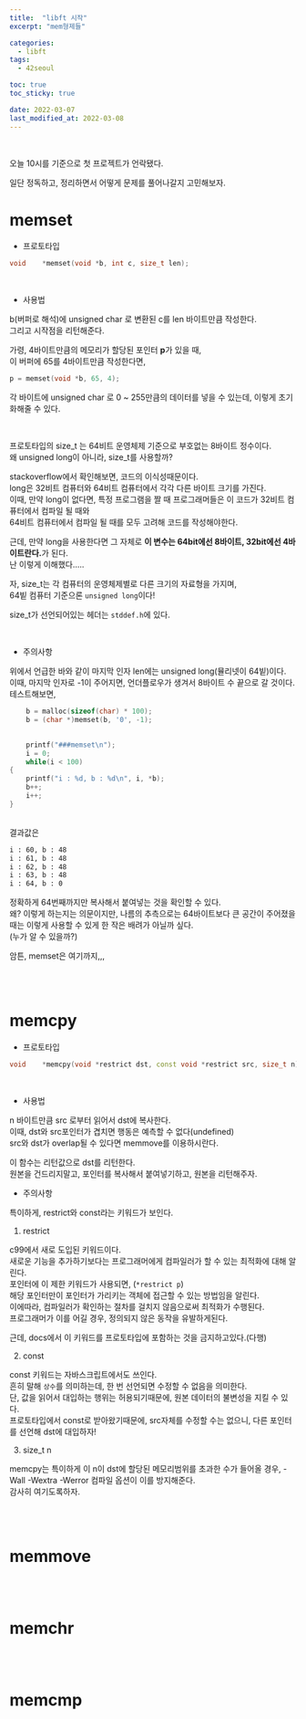 ```yaml
---
title:  "libft 시작"
excerpt: "mem형제들"

categories:
  - libft
tags:
  - 42seoul

toc: true
toc_sticky: true

date: 2022-03-07
last_modified_at: 2022-03-08
---
```

<br>

오늘 10시를 기준으로 첫 프로젝트가 언락됐다.  

일단 정독하고, 정리하면서 어떻게 문제를 풀어나갈지 고민해보자.  


# memset

- 프로토타입

```c++
void	*memset(void *b, int c, size_t len);
```

<br>

- 사용법

b(버퍼로 해석)에 unsigned char 로 변환된 c를 len 바이트만큼 작성한다.  
그리고 시작점을 리턴해준다.  

가령, 4바이트만큼의 메모리가 할당된 포인터 <b>p</b>가 있을 때,  
이 버퍼에 65를 4바이트만큼 작성한다면,  

```c++
p = memset(void *b, 65, 4);
```

각 바이트에 unsigned char 로 0 ~ 255만큼의 데이터를 넣을 수 있는데, 이렇게 초기화해줄 수 있다.  

<br>

프로토타입의 size_t 는 64비트 운영체제 기준으로 부호없는 8바이트 정수이다.  
왜 unsigned long이 아니라, size_t를 사용할까?  

stackoverflow에서 확인해보면, 코드의 이식성때문이다.  
long은 32비트 컴퓨터와 64비트 컴퓨터에서 각각 다른 바이트 크기를 가진다.  
이때, 만약 long이 없다면, 특정 프로그램을 짤 때 프로그래머들은 이 코드가 32비트 컴퓨터에서 컴파일 될 때와  
64비트 컴퓨터에서 컴파일 될 때를 모두 고려해 코드를 작성해야한다.  

근데, 만약 long을 사용한다면 그 자체로 <b>이 변수는 64bit에선 8바이트, 32bit에선 4바이트란다.</b>가 된다.  
난 이렇게 이해했다.....  

자, size_t는 각 컴퓨터의 운영체제별로 다른 크기의 자료형을 가지며,  
64빝 컴퓨터 기준으론 `unsigned long`이다!  

size_t가 선언되어있는 헤더는 `stddef.h`에 있다.  


<br>

- 주의사항

위에서 언급한 바와 같이 마지막 인자 len에는 unsigned long(뮬리넷이 64빝)이다.  
이때, 마지막 인자로 -1이 주어지면, 언더플로우가 생겨서 8바이트 수 끝으로 갈 것이다.  
테스트해보면,  

```c++
	b = malloc(sizeof(char) * 100);
	b = (char *)memset(b, '0', -1);
	

	printf("###memset\n");
	i = 0;
	while(i < 100)
{
	printf("i : %d, b : %d\n", i, *b);
	b++;
	i++;
}
```

<br>
결과값은  

```sh
i : 60, b : 48
i : 61, b : 48
i : 62, b : 48
i : 63, b : 48
i : 64, b : 0
```
정확하게 64번째까지만 복사해서 붙여넣는 것을 확인할 수 있다.  
왜? 이렇게 하는지는 의문이지만, 나름의 추측으로는 64바이트보다 큰 공간이 주어졌을때는 이렇게 사용할 수 있게 한 작은 배려가 아닐까 싶다.  
(누가 알 수 있을까?)  

암튼, memset은 여기까지,,,  

<br><br>

# memcpy

- 프로토타입

```c++
void	*memcpy(void *restrict dst, const void *restrict src, size_t n);
```

<br>

- 사용법

n 바이트만큼 src 로부터 읽어서 dst에 복사한다.  
이때, dst와 src포인터가 겹치면 행동은 예측할 수 없다(undefined)  
src와 dst가 overlap될 수 있다면 memmove를 이용하시란다.  

이 함수는 리턴값으로 dst를 리턴한다.  
원본을 건드리지말고, 포인터를 복사해서 붙여넣기하고, 원본을 리턴해주자.  

- 주의사항  

특이하게, restrict와 const라는 키워드가 보인다.  

1. restrict

c99에서 새로 도입된 키워드이다.  
새로운 기능을 추가하기보다는 프로그래머에게 컴파일러가 할 수 있는 최적화에 대해 알린다.  
포인터에 이 제한 키워드가 사용되면, (`*restrict p`)  
해당 포인터만이 포인터가 가리키는 객체에 접근할 수 있는 방법임을 알린다.  
이에따라, 컴파일러가 확인하는 절차를 걸치지 않음으로써 최적화가 수행된다.  
프로그래머가 이를 어길 경우, 정의되지 않은 동작을 유발하게된다.  

근데, docs에서 이 키워드를 프로토타입에 포함하는 것을 금지하고있다.(다행)  

2. const

const 키워드는 자바스크립트에서도 쓰인다.  
흔히 말해 `상수`를 의미하는데, 한 번 선언되면 수정할 수 없음을 의미한다.  
단, 값을 읽어서 대입하는 행위는 허용되기때문에, 원본 데이터의 불변성을 지킬 수 있다.  
프로토타입에서 const로 받아왔기때문에, src자체를 수정할 수는 없으니, 다른 포인터를 선언해 dst에 대입하자!  

3. size_t n

memcpy는 특이하게 이 n이 dst에 할당된 메모리범위를 초과한 수가 들어올 경우, -Wall -Wextra -Werror 컴파일 옵션이 이를 방지해준다.  
감사히 여기도록하자.  


<br><br>

# memmove




<br><br>

# memchr




<br><br>

# memcmp




